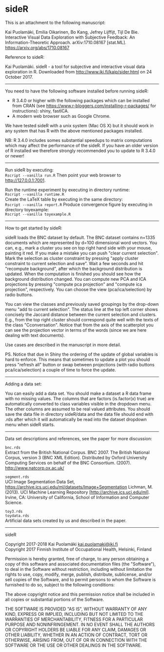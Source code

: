 # sideR

This is an attachment to the following manuscript:

Kai Puolamäki, Emilia Oikarinen, Bo Kang, Jefrey Lijffijt, Tijl De
Bie. Interactive Visual Data Exploration with Subjective Feedback: An
Information-Theoretic Approach. arXiv:1710.08167
[stat.ML]. https://arxiv.org/abs/1710.08167

Reference to sideR:

Kai Puolamäki. sideR - a tool for subjective and interactive visual
data exploration in R. Downloaded from
http://www.iki.fi/kaip/sider.html on 24 October 2017.

-----

You need to have the following software installed before running
sideR:

* R 3.4.0 or higher with the following packages which can be installed
  from CRAN (see <https://www.r-bloggers.com/installing-r-packages/> for
  instructions): shiny, fastICA.
* A modern web browser such as Google Chrome.

We have tested sideR with a unix system (Mac OS X) but it should work
in any system that has R with the above mentioned packages installed.

NB: R 3.4.0 includes somes substantial speedups to matrix computations
which may affect the performance of the sideR. If you have an older
version of R installed we therefore strongly recommended you to update
to R 3.4.0 or newer!

-----

Run sideR by executing:  
`Rscript --vanilla run.R`
Then point your web browser to <http://127.0.0.1:7001>.

Run the runtime experiment by executing in directory runtime:  
`Rscript --vanilla runtime.R`  
Create the LaTeX table by executing in the same directory:  
`Rscript --vanilla report.R` 
Produce convergence figure by executing in directory toyexample:  
`Rscript --vanilla toyexample.R`

-----

How to get started by sideR:

sideR loads the BNC dataset by default. The BNC dataset contains
n=1335 documents which are represented by d=100 dimensional word
vectors. You can, e.g., mark a cluster you see on top right hand side
with your mouse, painting it red. If you make a mistake you can push
"clear current selection". Mark the selection as cluster constraint by
pressing "apply cluster constraint to current selection and
save". Wait a few seconds and hit "recompute background", after which
the background distribution is updated. When the computation is
finished you should see how the background distribution changed. You
can compute new PCA and ICA projections by pressing "compute pca
projection" and "compute ica projection", respectively. You can choose
the view (pca/ica/selection) by radio buttons.

You can view the classes and previously saved groupings by the
drop-down menu "add to current selection". The status line at the top
left corner shows concisely the Jaccard distance between the current
selection and clusters. E.g., from the top right cluster should
correspond quite well with the texts of the class
"Cconversation". Notice that from the axis of the scatterplot you can
see the projection vector in terms of the words (since we are here
dealing with text documents).

Use cases are described in the manuscript in more detail.

PS. Notice that due in Shiny the ordering of the update of global
variables is hard to enforce. This means that sometimes to update a
plot you should press "refresh all" button or swap between projections
(with radio buttons pca/ica/selection) a couple of time to force the
update.

-----

Adding a data set:

You can easily add a data set. You should make a dataset a R data
frame with no missing values. The columns that are factors
(is.factor(x) true) are automatically converted to class variables
visible in the dropdown menu. The other columns are assumed to be real
valued attributes. You should save the data file in directory
sideR/data and the data file should end with .rds after which it will
automatically be read into the dataset dropdown menu when sideR
starts.

-----

Data set descriptions and references, see the paper for more
discussion:

`bnc.rds`  
Extract from the British National Corpus.
BNC 2007. The British National Corpus, version 3 (BNC XML
Edition). Distributed by Oxford University Computing Services on
behalf of the BNC Consortium. (2007). <http://www.natcorp.ox.ac.uk/>

`segment.rds`   
UCI Image Segmentation Data Set,
<https://archive.ics.uci.edu/ml/datasets/Image+Segmentation>
Lichman, M. (2013). UCI Machine Learning Repository
[<http://archive.ics.uci.edu/ml>]. Irvine, CA: University of California,
School of Information and Computer Science.

`toy3.rds`  
`toydata.rds`  
Artificial data sets created by us and described in the paper.

-----

sideR

Copyright 2017-2018 Kai Puolamäki <kai.puolamaki@iki.fi>  
Copyright 2017 Finnish Institute of Occupational Health, Helsinki,
Finland   

Permission is hereby granted, free of charge, to any person obtaining
a copy of this software and associated documentation files (the
"Software"), to deal in the Software without restriction, including
without limitation the rights to use, copy, modify, merge, publish,
distribute, sublicense, and/or sell copies of the Software, and to
permit persons to whom the Software is furnished to do so, subject to
the following conditions:

The above copyright notice and this permission notice shall be
included in all copies or substantial portions of the Software.

THE SOFTWARE IS PROVIDED "AS IS", WITHOUT WARRANTY OF ANY KIND,
EXPRESS OR IMPLIED, INCLUDING BUT NOT LIMITED TO THE WARRANTIES OF
MERCHANTABILITY, FITNESS FOR A PARTICULAR PURPOSE AND
NONINFRINGEMENT. IN NO EVENT SHALL THE AUTHORS OR COPYRIGHT HOLDERS BE
LIABLE FOR ANY CLAIM, DAMAGES OR OTHER LIABILITY, WHETHER IN AN ACTION
OF CONTRACT, TORT OR OTHERWISE, ARISING FROM, OUT OF OR IN CONNECTION
WITH THE SOFTWARE OR THE USE OR OTHER DEALINGS IN THE SOFTWARE.
